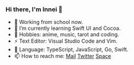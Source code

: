 ### Hi there, I'm Innei 👋

- 🦀️ Working from school now.
- 🌱 I’m currently learning Swift UI and Cocoa.
- 🧸 Hobbies: anime, music, tarot and coding.
- ⚡️ Text Editor: Visual Studio Code and Vim.
- 🌸 Language: TypeScript, JavaScript, Go, Swift.
- 📫 How to reach me: [Mail](mailto:yiny@shizuri.net) [Twitter](https://twitter.com/_oQuery) [Space](https://innei.ren)
